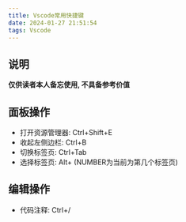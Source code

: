 ```yaml
---
title: Vscode常用快捷键
date: 2024-01-27 21:51:54
tags: Vscode
---
```


## 说明

**仅供读者本人备忘使用, 不具备参考价值**

## 面板操作

- 打开资源管理器: Ctrl+Shift+E
- 收起左侧边栏: Ctrl+B
- 切换标签页: Ctrl+Tab
- 选择标签页: Alt+<NUMBER> (NUMBER为当前为第几个标签页)

## 编辑操作

- 代码注释: Ctrl+/

